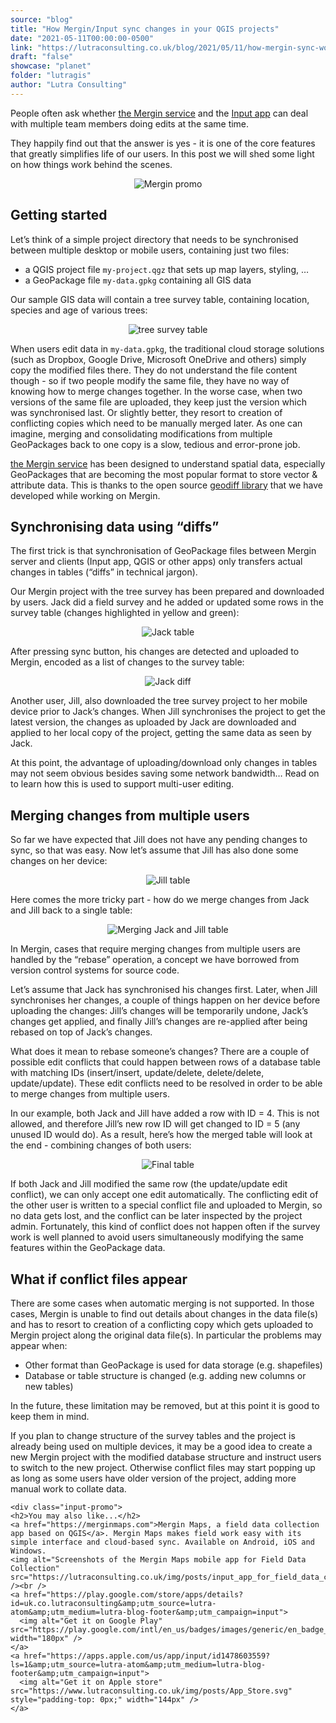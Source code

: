 ```yaml
---
source: "blog"
title: "How Mergin/Input sync changes in your QGIS projects"
date: "2021-05-11T00:00:00-0500"
link: "https://lutraconsulting.co.uk/blog/2021/05/11/how-mergin-sync-works/"
draft: "false"
showcase: "planet"
folder: "lutragis"
author: "Lutra Consulting"
---
```


<p>People often ask whether <a href="http://merginmaps.com/">the Mergin service</a> and the <a href="https://merginmaps.com">Input app</a> can deal with multiple team members doing edits at the same time.</p>

<!-- more -->

<p>They happily find out that the answer is yes - it is one of the core features that greatly simplifies life of our users. In this post we will shed some light on how things work behind the scenes.</p>

<p align="center">
  <img alt="Mergin promo" src="https://www.lutraconsulting.co.uk/img/Products_10.jpg" />
</p>

<h2 id="getting-started">Getting started</h2>

<p>Let’s think of a simple project directory that needs to be synchronised between multiple desktop or mobile users, containing just two files:</p>

<ul>
  <li>a QGIS project file <code class="highlighter-rouge">my-project.qgz</code> that sets up map layers, styling, …</li>
  <li>a GeoPackage file <code class="highlighter-rouge">my-data.gpkg</code> containing all GIS data</li>
</ul>

<p>Our sample GIS data will contain a tree survey table, containing location, species and age of various trees:</p>

<p align="center">
  <img alt="tree survey table" src="https://www.lutraconsulting.co.uk/img/posts/tree_survey_table.png" />
</p>

<p>When users edit data in <code class="highlighter-rouge">my-data.gpkg</code>, the traditional cloud storage solutions (such as Dropbox, Google Drive, Microsoft OneDrive and others) simply copy the modified files there. They do not understand the file content though - so if two people modify the same file, they have no way of knowing how to merge changes together. In the worse case, when two versions of the same file are uploaded, they keep just the version which was synchronised last. Or slightly better, they resort to creation of conflicting copies which need to be manually merged later. As one can imagine, merging and consolidating modifications from multiple GeoPackages back to one copy is a slow, tedious and error-prone job.</p>

<p><a href="http://merginmaps.com/">the Mergin service</a> has been designed to understand spatial data, especially GeoPackages that are becoming the most popular format to store vector &amp; attribute data. This is thanks to the open source <a href="https://github.com/lutraconsulting/geodiff">geodiff library</a> that we have developed while working on Mergin.</p>

<h2 id="synchronising-data-using-diffs">Synchronising data using “diffs”</h2>

<p>The first trick is that synchronisation of GeoPackage files between Mergin server and clients (Input app, QGIS or other apps) only transfers actual changes in tables (“diffs” in technical jargon).</p>

<p>Our Mergin project with the tree survey has been prepared and downloaded by users. Jack did a field survey and he added or updated some rows in the survey table (changes highlighted in yellow and green):</p>

<p align="center">
  <img alt="Jack table" src="https://www.lutraconsulting.co.uk/img/posts/tree_survey_changes_jack.png" />
</p>

<p>After pressing sync button, his changes are detected and uploaded to Mergin, encoded as a list of changes to the survey table:</p>

<p align="center">
  <img alt="Jack diff" src="https://www.lutraconsulting.co.uk/img/posts/tree_jack_diff.png" />
</p>

<p>Another user, Jill, also downloaded the tree survey project to her mobile device prior to Jack’s changes. When Jill synchronises the project to get the latest version, the changes as uploaded by Jack are downloaded and applied to her local copy of the project, getting the same data as seen by Jack.</p>

<p>At this point, the advantage of uploading/download only changes in tables may not seem obvious besides saving some network bandwidth… Read on to learn how this is used to support multi-user editing.</p>

<h2 id="merging-changes-from-multiple-users">Merging changes from multiple users</h2>

<p>So far we have expected that Jill does not have any pending changes to sync, so that was easy. Now let’s assume that Jill has also done some changes on her device:</p>

<p align="center">
  <img alt="Jill table" src="https://www.lutraconsulting.co.uk/img/posts/tree_survey_changes_jill.png" />
</p>

<p>Here comes the more tricky part - how do we merge changes from Jack and Jill back to a single table:</p>

<p align="center">
  <img alt="Merging Jack and Jill table" src="https://www.lutraconsulting.co.uk/img/posts/tree_survey_changes_jack_jill.png" />
</p>

<p>In Mergin, cases that require merging changes from multiple users are handled by the “rebase” operation, a concept we have borrowed from version control systems for source code.</p>

<p>Let’s assume that Jack has synchronised his changes first. Later, when Jill synchronises her changes, a couple of things happen on her device before uploading the changes: Jill’s changes will be temporarily undone, Jack’s changes get applied, and finally Jill’s changes are re-applied after being rebased on top of Jack’s changes.</p>

<p>What does it mean to rebase someone’s changes? There are a couple of possible edit conflicts that could happen between rows of a database table with matching IDs (insert/insert, update/delete, delete/delete, update/update). These edit conflicts need to be resolved in order to be able to merge changes from multiple users.</p>

<p>In our example, both Jack and Jill have added a row with ID = 4. This is not allowed, and therefore Jill’s new row ID will get changed to ID = 5 (any unused ID would do). As a result, here’s how the merged table will look at the end - combining changes of both users:</p>

<p align="center">
  <img alt="Final table" src="https://www.lutraconsulting.co.uk/img/posts/tree_surve_final_table.png" />
</p>

<p>If both Jack and Jill modified the same row (the update/update edit conflict), we can only accept one edit automatically. The conflicting edit of the other user is written to a special conflict file and uploaded to Mergin, so no data gets lost, and the conflict can be later inspected by the project admin. Fortunately, this kind of conflict does not happen often if the survey work is well planned to avoid users simultaneously modifying the same features within the GeoPackage data.</p>

<h2 id="what-if-conflict-files-appear">What if conflict files appear</h2>

<p>There are some cases when automatic merging is not supported. In those cases, Mergin is unable to find out details about changes in the data file(s) and has to resort to creation of a conflicting copy which gets uploaded to Mergin project along the original data file(s). In particular the problems may appear when:</p>

<ul>
  <li>Other format than GeoPackage is used for data storage (e.g. shapefiles)</li>
  <li>Database or table structure is changed (e.g. adding new columns or new tables)</li>
</ul>

<p>In the future, these limitation may be removed, but at this point it is good to keep them in mind.</p>

<p>If you plan to change structure of the survey tables and the project is already being used on multiple devices, it may be a good idea to create a new Mergin project with the modified database structure and instruct users to switch to the new project. Otherwise conflict files may start popping up as long as some users have older version of the project, adding more manual work to collate data.</p>

    <div class="input-promo">
    <h2>You may also like...</h2>
    <a href="https://merginmaps.com">Mergin Maps, a field data collection app based on QGIS</a>. Mergin Maps makes field work easy with its simple interface and cloud-based sync. Available on Android, iOS and Windows.
    <img alt="Screenshots of the Mergin Maps mobile app for Field Data Collection" src="https://lutraconsulting.co.uk/img/posts/input_app_for_field_data_collection.jpg" /><br />
    <a href="https://play.google.com/store/apps/details?id=uk.co.lutraconsulting&amp;utm_source=lutra-atom&amp;utm_medium=lutra-blog-footer&amp;utm_campaign=input">
      <img alt="Get it on Google Play" src="https://play.google.com/intl/en_us/badges/images/generic/en_badge_web_generic.png" width="180px" />
    </a>
    <a href="https://apps.apple.com/us/app/input/id1478603559?ls=1&amp;utm_source=lutra-atom&amp;utm_medium=lutra-blog-footer&amp;utm_campaign=input">
      <img alt="Get it on Apple store" src="https://www.lutraconsulting.co.uk/img/posts/App_Store.svg" style="padding-top: 0px;" width="144px" />
    </a>
  </div>
